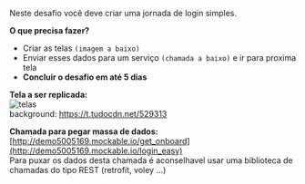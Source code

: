 Neste desafio você deve criar uma jornada de login simples.

**O que precisa fazer?**
- Criar as telas ```(imagem a baixo)```
- Enviar esses dados para um serviço ```(chamada a baixo)``` e ir para proxima tela
- **Concluir o desafio em até 5 dias**

**Tela a ser replicada:**  
![telas](https://user-images.githubusercontent.com/58302592/187536039-4a4926c4-1d08-46c7-ba4f-3e1c27c3d694.png)  
background: https://t.tudocdn.net/529313


**Chamada para pegar massa de dados:** [http://demo5005169.mockable.io/get_onboard](http://demo5005169.mockable.io/login_easy)   
Para puxar os dados desta chamada é aconselhavel usar uma biblioteca de chamadas do tipo REST (retrofit, voley ...)
